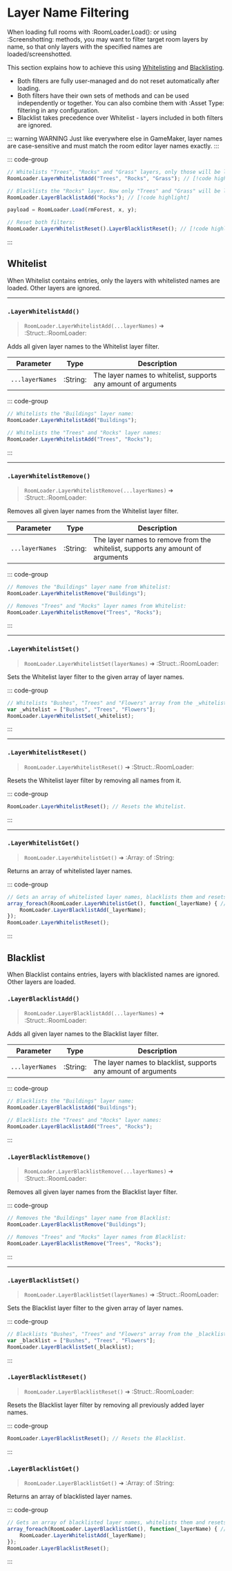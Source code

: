 # Layer Name Filtering

When loading full rooms with :RoomLoader.Load(): or using :Screenshotting: methods, you may want to filter target room layers by name, so that only layers with the specified names are loaded/screenshotted.

This section explains how to achieve this using [Whitelisting](#whitelist) and [Blacklisting](#blacklist).
* Both filters are fully user-managed and do not reset automatically after loading.
* Both filters have their own sets of methods and can be used independently or together. You can also combine them with :Asset Type: filtering in any configuration.
* Blacklist takes precedence over Whitelist - layers included in both filters are ignored.

::: warning WARNING
Just like everywhere else in GameMaker, layer names are case-sensitive and must match the room editor layer names exactly.
:::

::: code-group
```js [Loading With Filters]
// Whitelists "Trees", "Rocks" and "Grass" layers, only those will be loaded:
RoomLoader.LayerWhitelistAdd("Trees", "Rocks", "Grass"); // [!code highlight]

// Blacklists the "Rocks" layer. Now only "Trees" and "Grass" will be loaded:
RoomLoader.LayerBlacklistAdd("Rocks"); // [!code highlight]

payload = RoomLoader.Load(rmForest, x, y);

// Reset both filters:
RoomLoader.LayerWhitelistReset().LayerBlacklistReset(); // [!code highlight]
```
:::

## Whitelist

When Whitelist contains entries, only the layers with whitelisted names are loaded. Other layers are ignored.

---
### `.LayerWhitelistAdd()`

> `RoomLoader.LayerWhitelistAdd(...layerNames)` ➜ :Struct:.:RoomLoader:

Adds all given layer names to the Whitelist layer filter.

| Parameter | Type | Description |
|---|---|---|
| `...layerNames` | :String: | The layer names to whitelist, supports any amount of arguments |

::: code-group
```js [Example]
// Whitelists the "Buildings" layer name:
RoomLoader.LayerWhitelistAdd("Buildings");

// Whitelists the "Trees" and "Rocks" layer names:
RoomLoader.LayerWhitelistAdd("Trees", "Rocks");
```
:::

---
### `.LayerWhitelistRemove()`

> `RoomLoader.LayerWhitelistRemove(...layerNames)` ➜ :Struct:.:RoomLoader:

Removes all given layer names from the Whitelist layer filter.

| Parameter | Type | Description |
|---|---|---|
| `...layerNames` | :String: | The layer names to remove from the whitelist, supports any amount of arguments |

::: code-group
```js [Example]
// Removes the "Buildings" layer name from Whitelist:
RoomLoader.LayerWhitelistRemove("Buildings");

// Removes "Trees" and "Rocks" layer names from Whitelist:
RoomLoader.LayerWhitelistRemove("Trees", "Rocks");
```
:::

---
### `.LayerWhitelistSet()`

> `RoomLoader.LayerWhitelistSet(layerNames)` ➜ :Struct:.:RoomLoader:

Sets the Whitelist layer filter to the given array of layer names.

::: code-group
```js [Example]
// Whitelists "Bushes", "Trees" and "Flowers" array from the _whitelist array:
var _whitelist = ["Bushes", "Trees", "Flowers"];
RoomLoader.LayerWhitelistSet(_whitelist);
```
:::

---
### `.LayerWhitelistReset()`

> `RoomLoader.LayerWhitelistReset()` ➜ :Struct:.:RoomLoader:

Resets the Whitelist layer filter by removing all names from it.

::: code-group
```js [Example]
RoomLoader.LayerWhitelistReset(); // Resets the Whitelist.
```
:::

---
### `.LayerWhitelistGet()`

> `RoomLoader.LayerWhitelistGet()` ➜ :Array: of :String:

Returns an array of whitelisted layer names.

::: code-group
```js [Example]
// Gets an array of whitelisted layer names, blacklists them and resets Whitelist:
array_foreach(RoomLoader.LayerWhitelistGet(), function(_layerName) { // [!code highlight]
    RoomLoader.LayerBlacklistAdd(_layerName);
});
RoomLoader.LayerWhitelistReset();
```
:::

## Blacklist

When Blacklist contains entries, layers with blacklisted names are ignored. Other layers are loaded. 

### `.LayerBlacklistAdd()`

> `RoomLoader.LayerBlacklistAdd(...layerNames)` ➜ :Struct:.:RoomLoader:

Adds all given layer names to the Blacklist layer filter.

| Parameter | Type | Description |
|---|---|---|
| `...layerNames` | :String: | The layer names to blacklist, supports any amount of arguments |

::: code-group
```js [Example]
// Blacklists the "Buildings" layer name:
RoomLoader.LayerBlacklistAdd("Buildings");

// Blacklists the "Trees" and "Rocks" layer names:
RoomLoader.LayerBlacklistAdd("Trees", "Rocks");
```
:::

### `.LayerBlacklistRemove()`

> `RoomLoader.LayerBlacklistRemove(...layerNames)` ➜ :Struct:.:RoomLoader:

Removes all given layer names from the Blacklist layer filter.

::: code-group
```js [Example]
// Removes the "Buildings" layer name from Blacklist:
RoomLoader.LayerBlacklistRemove("Buildings");

// Removes "Trees" and "Rocks" layer names from Blacklist:
RoomLoader.LayerBlacklistRemove("Trees", "Rocks");
```
:::

---
### `.LayerBlacklistSet()`

> `RoomLoader.LayerBlacklistSet(layerNames)` ➜ :Struct:.:RoomLoader:

Sets the Blacklist layer filter to the given array of layer names.

::: code-group
```js [Example]
// Blacklists "Bushes", "Trees" and "Flowers" array from the _blacklist array:
var _blacklist = ["Bushes", "Trees", "Flowers"];
RoomLoader.LayerBlacklistSet(_blacklist);
```
:::

### `.LayerBlacklistReset()`

> `RoomLoader.LayerBlacklistReset()` ➜ :Struct:.:RoomLoader:

Resets the Blacklist layer filter by removing all previously added layer names.

::: code-group
```js [Example]
RoomLoader.LayerBlacklistReset(); // Resets the Blacklist.
```
:::

### `.LayerBlacklistGet()`

> `RoomLoader.LayerBlacklistGet()` ➜ :Array: of :String:

Returns an array of blacklisted layer names.

::: code-group
```js [Example]
// Gets an array of blacklisted layer names, whitelists them and resets Blacklist:
array_foreach(RoomLoader.LayerBlacklistGet(), function(_layerName) { // [!code highlight]
    RoomLoader.LayerWhitelistAdd(_layerName);
});
RoomLoader.LayerBlacklistReset();
```
:::
